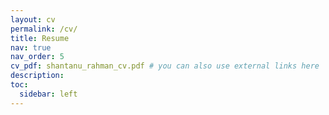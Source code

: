 ```yaml
---
layout: cv
permalink: /cv/
title: Resume
nav: true
nav_order: 5
cv_pdf: shantanu_rahman_cv.pdf # you can also use external links here
description:
toc:
  sidebar: left
---
```

